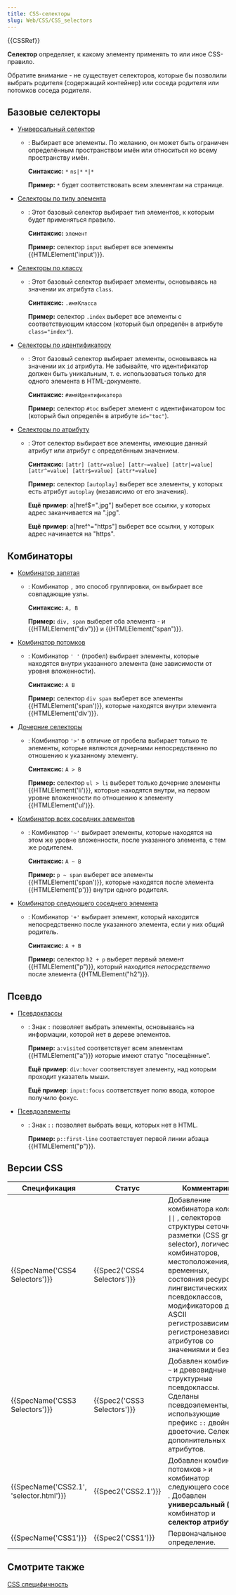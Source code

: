 ```yaml
---
title: CSS-селекторы
slug: Web/CSS/CSS_selectors
---
```


{{CSSRef}}

**Селектор** определяет, к какому элементу применять то или иное CSS-правило.

Обратите внимание - не существует селекторов, которые бы позволили выбрать родителя (содержащий контейнер) или соседа родителя или потомков соседа родителя.

## Базовые селекторы

- [Универсальный селектор](/ru/docs/Web/CSS/Universal_selectors)

  - : Выбирает все элементы. По желанию, он может быть ограничен определённым пространством имён или относиться ко всему пространству имён.

    **Синтаксис:** `*` `ns|*` `*|*`

    **Пример:** `*` будет соответствовать всем элементам на странице.

- [Селекторы по типу элемента](/ru/docs/Web/CSS/Type_selectors)

  - : Этот базовый селектор выбирает тип элементов, к которым будет применяться правило.

    **Синтаксис:** `элемент`

    **Пример:** селектор `input` выберет все элементы {{HTMLElement('input')}}.

- [Селекторы по классу](/ru/docs/Web/CSS/Class_selectors)

  - : Этот базовый селектор выбирает элементы, основываясь на значении их атрибута `class`.

    **Синтаксис:** `.имяКласса`

    **Пример:** селектор `.index` выберет все элементы с соответствующим классом (который был определён в атрибуте `class="index"`).

- [Селекторы по идентификатору](/ru/docs/Web/CSS/ID_selectors)

  - : Этот базовый селектор выбирает элементы, основываясь на значении их `id` атрибута. Не забывайте, что идентификатор должен быть уникальным, т. е. использоваться только для одного элемента в HTML-документе.

    **Синтаксис:** `#имяИдентификатора`

    **Пример:** селектор `#toc` выберет элемент с идентификатором toc (который был определён в атрибуте `id="toc"`).

- [Селекторы по атрибуту](/ru/docs/Web/CSS/Attribute_selectors)

  - : Этот селектор выбирает все элементы, имеющие данный атрибут или атрибут с определённым значением.

    **Синтаксис:** `[attr] [attr=value] [attr~=value] [attr|=value] [attr^=value] [attr$=value] [attr*=value]`

    **Пример:** селектор `[autoplay]` выберет все элементы, у которых есть атрибут `autoplay` (независимо от его значения).

    **Ещё пример**: a\[href$=".jpg"] выберет все ссылки, у которых адрес заканчивается на ".jpg".

    **Ещё пример**: a\[href^="https"] выберет все ссылки, у которых адрес начинается на "https".

## Комбинаторы

- [Комбинатор запятая](/ru/docs/Web/CSS/Comma_combinator)

  - : Комбинатор `,` это способ группировки, он выбирает все совпадающие узлы.

    **Синтаксис:** `A, B`

    **Пример:** `div, span` выберет оба элемента - и {{HTMLElement("div")}} и {{HTMLElement("span")}}.

- [Комбинатор потомков](/ru/docs/Web/CSS/Descendant_selectors)

  - : Комбинатор `' '` (пробел) выбирает элементы, которые находятся внутри указанного элемента (вне зависимости от уровня вложенности).

    **Синтаксис:** `A B`

    **Пример:** селектор `div span` выберет все элементы {{HTMLElement('span')}}, которые находятся внутри элемента {{HTMLElement('div')}}.

- [Дочерние селекторы](/ru/docs/Web/CSS/Child_selectors)

  - : Комбинатор `'>'` в отличие от пробела выбирает только те элементы, которые являются дочерними непосредственно по отношению к указанному элементу.

    **Синтаксис:** `A > B`

    **Пример:** селектор `ul > li` выберет только дочерние элементы {{HTMLElement('li')}}, которые находятся внутри, на первом уровне вложенности по отношению к элементу {{HTMLElement('ul')}}.

- [Комбинатор всех соседних элементов](/ru/docs/Web/CSS/General_sibling_selectors)

  - : Комбинатор `'~'` выбирает элементы, которые находятся на этом же уровне вложенности, после указанного элемента, с тем же родителем.

    **Синтаксис:** `A ~ B`

    **Пример:** `p ~ span` выберет все элементы {{HTMLElement('span')}}, которые находятся после элемента {{HTMLElement('p')}} внутри одного родителя.

- [Комбинатор следующего соседнего элемента](/ru/docs/Web/CSS/Adjacent_sibling_selectors)

  - : Комбинатор `'+'` выбирает элемент, который находится непосредственно после указанного элемента, если у них общий родитель.

    **Синтаксис:** `A + B`

    **Пример:** селектор `h2 + p` выберет первый элемент {{HTMLElement("p")}}, который находится _непосредственно_ после элемента {{HTMLElement("h2")}}.

## Псевдо

- [Псевдоклассы](/ru/docs/Web/CSS/Pseudo-classes)

  - : Знак `:` позволяет выбрать элементы, основываясь на информации, которой нет в дереве элементов.

    **Пример:** `a:visited` соответствует всем элементам {{HTMLElement("a")}} которые имеют статус "посещённые".

    **Ещё пример**: `div:hover` соответствует элементу, над которым проходит указатель мыши.

    **Ещё пример**: `input:focus` соответствует полю ввода, которое получило фокус.

- [Псевдоэлементы](/ru/docs/Web/CSS/Pseudo-elements)

  - : Знак `::` позволяет выбрать вещи, которых нет в HTML.

    **Пример:** `p::first-line` соответствует первой линии абзаца {{HTMLElement("p")}}.

## Версии CSS

| Спецификация                            | Статус                      | Комментарии                                                                                                                                                                                                                                                                                                        |
| --------------------------------------- | --------------------------- | ------------------------------------------------------------------------------------------------------------------------------------------------------------------------------------------------------------------------------------------------------------------------------------------------------------------ |
| {{SpecName('CSS4 Selectors')}}          | {{Spec2('CSS4 Selectors')}} | Добавление комбинатора колонок `\|\|` , селекторов структуры сеточной разметки (CSS grid selector), логических комбинаторов, местоположения, временных, состояния ресурсов, лингвистических и UI псевдоклассов, модификаторов для ASCII регистрозависимых и регистронезависимых атрибутов со значениями и без них. |
| {{SpecName('CSS3 Selectors')}}          | {{Spec2('CSS3 Selectors')}} | Добавлен комбинатор `~` и древовидные структурные псевдоклассы. Сделаны псевдоэлементы, использующие префикс `::` двойное двоеточие. Селекторы дополнительных атрибутов.                                                                                                                                           |
| {{SpecName('CSS2.1', 'selector.html')}} | {{Spec2('CSS2.1')}}         | Добавлен комбинатор потомков `>` и комбинатор следующего соседа `+` . Добавлен **универсальный (\*)** комбинатор и **селектор атрибутов.**                                                                                                                                                                         |
| {{SpecName('CSS1')}}                    | {{Spec2('CSS1')}}           | Первоначальное определение.                                                                                                                                                                                                                                                                                        |

## Смотрите также

[CSS специфичность](/ru/docs/Web/CSS/Specificity)

